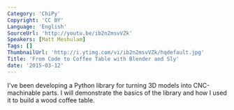 ```yaml
---
Category: 'ChiPy'
Copyright: 'CC BY'
Language: 'English'
SourceUrl: 'http://youtu.be/ib2n2msvVZk'
Speakers: [Matt Meshulam]
Tags: []
ThumbnailUrl: 'http://i.ytimg.com/vi/ib2n2msvVZk/hqdefault.jpg'
Title: 'From Code to Coffee Table with Blender and Sly'
date: '2015-03-12'
---
```

I've been developing a Python library for turning 3D models into CNC-machinable parts. I will demonstrate the basics of the library and how I used it to build a wood coffee table.
